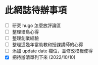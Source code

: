 # 此網誌待辦事項

- [ ] 研究 hugo 怎麼放評論區
- [ ] 整理環島心得
- [ ] 整理創業經驗
- [ ] 整理這幾年當助教和授課講師的心得
- [ ] 添加 update date 欄位，並修改模板使得
- [x] 把待辦清單列下來 (2022/10/10)
